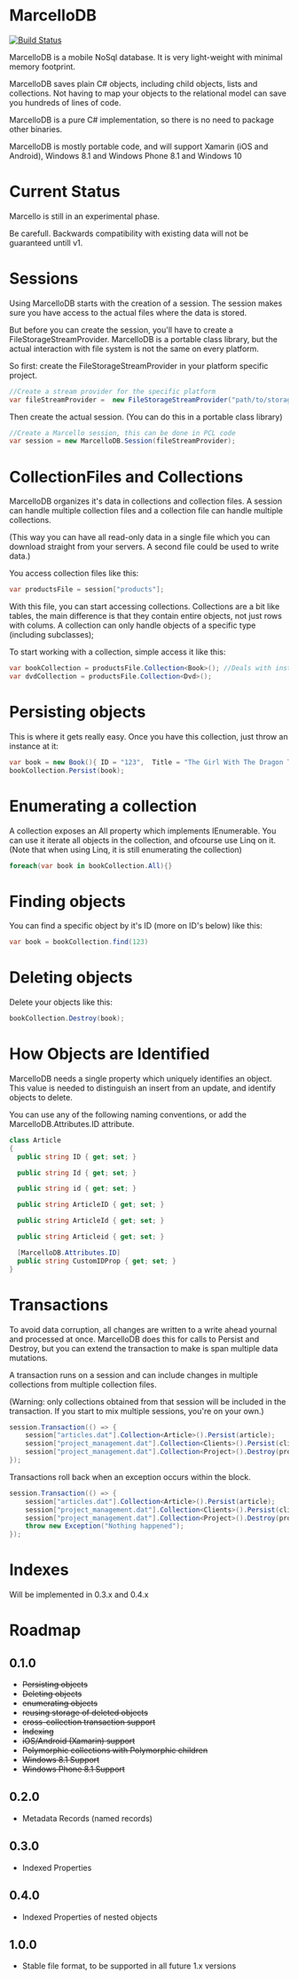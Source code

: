MarcelloDB
========

[![Build Status](https://travis-ci.org/markmeeus/MarcelloDB.svg?branch=master)](https://travis-ci.org/markmeeus/MarcelloDB)

MarcelloDB is a mobile NoSql database.
It is very light-weight with minimal memory footprint.

MarcelloDB saves plain C# objects, including child objects, lists and collections.
Not having to map your objects to the relational model can save you hundreds of lines of code.

MarcelloDB is a pure C# implementation, so there is no need to package other binaries.

MarcelloDB is mostly portable code, and will support Xamarin (iOS and Android), Windows 8.1 and Windows Phone 8.1 and Windows 10

Current Status
=
Marcello is still in an experimental phase.

Be carefull. Backwards compatibility with existing data will not be guaranteed untill v1.

Sessions
=
Using MarcelloDB starts with the creation of a session.
The session makes sure you have access to the actual files where the data is stored. 

But before you can create the session, you'll have to create a FileStorageStreamProvider.
MarcelloDB is a portable class library, but the actual interaction with file system is not the same on every platform.

So first: create the FileStorageStreamProvider in your platform specific project.

```cs
//Create a stream provider for the specific platform
var fileStreamProvider =  new FileStorageStreamProvider("path/to/storage_folder");
```

Then create the actual session. 
(You can do this in a portable class library)
```cs
//Create a Marcello session, this can be done in PCL code
var session = new MarcelloDB.Session(fileStreamProvider);
```

CollectionFiles and Collections
=
MarcelloDB organizes it's data in collections and collection files. A session can handle multiple collection files and a collection file can handle multiple collections.

(This way you can have all read-only data in a single file which you can download straight from your servers. A second file could be used to write data.)

You access collection files like this:
```cs
var productsFile = session["products"];
```

With this file, you can start accessing collections.
Collections are a bit like tables, the main difference is that they contain entire objects, not just rows with colums.
A collection can only handle objects of a specific type (including subclasses);

To start working with a collection, simple access it like this:
```cs
var bookCollection = productsFile.Collection<Book>(); //Deals with instances of Book or subclasses of Book
var dvdCollection = productsFile.Collection<Dvd>();
```

Persisting objects
=
This is where it gets really easy. Once you have this collection, just throw an instance at it:
```cs
var book = new Book(){ ID = "123",  Title = "The Girl With The Dragon Tattoo" };
bookCollection.Persist(book);
```

Enumerating a collection
=
A collection exposes an All property which implements IEnumerable.
You can use it iterate all objects in the collection, and ofcourse use Linq on it.
(Note that when using Linq, it is still enumerating the collection)
```cs
foreach(var book in bookCollection.All){}
```

Finding objects
=
You can find a specific object by it's ID (more on ID's below) like this:
```cs
var book = bookCollection.find(123)
```

Deleting objects
=
Delete your objects like this:
```cs
bookCollection.Destroy(book);
```

How Objects are Identified
=
MarcelloDB needs a single property which uniquely identifies an object.
This value is needed to distinguish an insert from an update, and identify objects to delete.

You can use any of the following naming conventions, or add the MarcelloDB.Attributes.ID attribute.
```cs
class Article
{
  public string ID { get; set; }

  public string Id { get; set; }

  public string id { get; set; }

  public string ArticleID { get; set; }

  public string ArticleId { get; set; }

  public string Articleid { get; set; }

  [MarcelloDB.Attributes.ID]
  public string CustomIDProp { get; set; }
}
```

Transactions
=
To avoid data corruption, all changes are written to a write ahead yournal and processed at once.
MarcelloDB does this for calls to Persist and Destroy, but you can extend the transaction to make is span multiple data mutations.

A transaction runs on a session and can include changes in multiple collections from multiple collection files.

(Warning: only collections obtained from that session will be included in the transaction. If you start to mix multiple sessions, you're on your own.)
```cs
session.Transaction(() => {
    session["articles.dat"].Collection<Article>().Persist(article);
    session["project_management.dat"].Collection<Clients>().Persist(client);
    session["project_management.dat"].Collection<Project>().Destroy(project);
});
```

Transactions roll back when an exception occurs within the block.
```cs
session.Transaction(() => {
    session["articles.dat"].Collection<Article>().Persist(article);
    session["project_management.dat"].Collection<Clients>().Persist(client);
    session["project_management.dat"].Collection<Project>().Destroy(project);
    throw new Exception("Nothing happened");
});
```


Indexes
=
Will be implemented in 0.3.x and 0.4.x

Roadmap
=
0.1.0
-
- ~~Persisting objects~~
- ~~Deleting objects~~
- ~~enumerating objects~~
- ~~reusing storage of deleted objects~~
- ~~cross-collection transaction support~~
- ~~Indexing~~
- ~~iOS/Android (Xamarin) support~~
- ~~Polymorphic collections with Polymorphic children~~
- ~~Windows 8.1 Support~~
- ~~Windows Phone 8.1 Support~~

0.2.0
-
- Metadata Records (named records)

0.3.0
-
- Indexed Properties

0.4.0
-
- Indexed Properties of nested objects

1.0.0
-
- Stable file format, to be supported in all future 1.x versions






